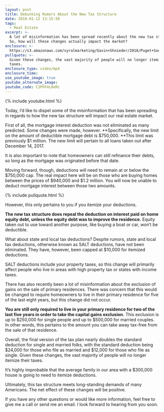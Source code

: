 ```yaml
---
layout: post
title: Debunking Rumors About the New Tax Structure
date: 2018-01-12 13:15:58
tags:
  - Real Estate
excerpt: >-
  A lot of misinformation has been spread recently about the new tax structure.
  So, how will these changes actually impact the market?
enclosure: >-
  https://s3.amazonaws.com/vyralmarketing/Gavin+Shnieder/2018/Puget+Sound+Real+Estate+Agent-+How+does+the+new+tax+structure+effect+Real+Estate.mp4
pullquote: >-
  Given these changes, the vast majority of people will no longer itemize their
  taxes.
enclosure_type: video/mp4
enclosure_time:
use_youtube_image: true
youtube_alternate_image:
youtube_code: C1PhF4L0eRc
---
```



{% include youtube.html %}

Today, I’d like to dispel some of the misinformation that has been spreading in regards to how the new tax structure will impact our real estate market.&nbsp;

First of all, the mortgage interest deduction was not eliminated as many predicted. Some changes were made, however. **Specifically, the new limit on the amount of deductible mortgage debt is $750,000.&nbsp;**This limit was previously $1 million. The new limit will pertain to all loans taken out after December 14, 2017.&nbsp;

It is also important to note that homeowners can still refinance their debts, so long as the mortgage was originated before that date.&nbsp;

Moving forward, though, deductions will need to remain at or below the $750,000 cap. The real impact here will be on those who are buying homes between the prices of $940,000 and $1.2 million. You will now be unable to deduct mortgage interest between those two amounts.

{% include pullquote.html %}

However, this only pertains to you if you itemize your deductions.&nbsp;

**The new tax structure does repeal the deduction on interest paid on home equity debt, unless the equity debt was to improve the residence.** Equity taken out to use toward another purpose, like buying a boat or car, won’t be deductible.&nbsp;

What about state and local tax deductions? Despite rumors, state and local tax deductions, otherwise known as SALT deductions, have not been eliminated. They have, however, been capped at $10,000 for itemized deductions.&nbsp;

SALT deductions include your property taxes, so this change will primarily affect people who live in areas with high property tax or states with income taxes.&nbsp;

There has also recently been a lot of misinformation about the exclusion of gains on the sale of primary residences. There was concern that this would be changed to require homeowners to live in their primary residence for five of the last eight years, but this change did not occur.

**You are still only required to live in your primary residence for two of the last five years in order to take the capital gains exclusion.** This exclusion is up to $250,000 for single people and up to $500,000 for married couples. In other words, this pertains to the amount you can take away tax-free from the sale of that residence.

Overall, the final version of the tax plan nearly doubles the standard deduction for single and married folks, with the standard deduction being $24,000 for those who file as married and $12,000 for those who file as single. Given these changes, the vast majority of people will no longer itemize their taxes.&nbsp;

It’s highly improbable that the average family in our area with a $300,000 house is going to need to itemize deductions.&nbsp;

Ultimately, this tax structure meets long-standing demands of many Americans. The net effect of these changes will be positive.

If you have any other questions or would like more information, feel free to give me a call or send me an email. I look forward to hearing from you soon.